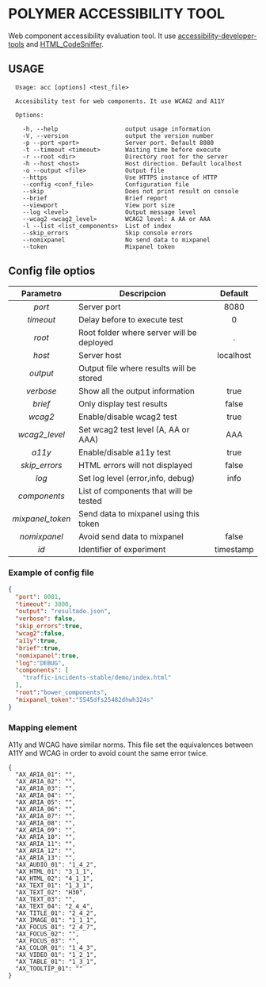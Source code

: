 # POLYMER ACCESSIBILITY TOOL

Web component accessibility evaluation tool. It use
[accessibility-developer-tools](https://github.com/GoogleChrome/accessibility-developer-tools)
and [HTML_CodeSniffer](https://github.com/squizlabs/HTML_CodeSniffer).

## USAGE
```pre
  Usage: acc [options] <test_file>

  Accesibility test for web components. It use WCAG2 and A11Y

  Options:

    -h, --help                   output usage information
    -V, --version                output the version number
    -p --port <port>             Server port. Default 8080
    -t --timeout <timeout>       Waiting time before execute
    -r --root <dir>              Directory root for the server
    -h --host <host>             Host direction. Default localhost
    -o --output <file>           Output file
    --https                      Use HTTPS instance of HTTP
    --config <conf_file>         Configuration file
    --skip                       Does not print result on console
    --brief                      Brief report
    --viewport                   View port size
    --log <level>                Output message level
    --wcag2 <wcag2_level>        WCAG2 level: A AA or AAA
    -l --list <list_components>  List of index
    --skip_errors                Skip console errors
    --nomixpanel                 No send data to mixpanel
    --token                      Mixpanel token

```
## Config file optios

| Parametro        | Descripcion                               | Default   |
|:----------------:|-------------------------------------------|:---------:|
| *port*           | Server port                               | 8080      |
| *timeout*        | Delay before to execute test              | 0         |
| *root*           | Root folder where server will be deployed | .         |
| *host*           | Server host                               | localhost |
| *output*         | Output file where results will be stored  |           |
| *verbose*        | Show all the output information           | true      |
| *brief*          | Only display test results                 | false     |
| *wcag2*          | Enable/disable wcag2 test                 | true      |
| *wcag2_level*    | Set wcag2 test level (A, AA or AAA)       | AAA       |
| *a11y*           | Enable/disable a11y test                  | true      |
| *skip_errors*    | HTML errors will not displayed            | false     |
| *log*            | Set log level (error,info, debug)         | info      |
| *components*     | List of components that will be  tested   |           |
| *mixpanel_token* | Send data to mixpanel using this token    |           |
| *nomixpanel*     | Avoid send data to mixpanel               | false     |
| *id*             | Identifier of experiment                  | timestamp |

### Example of config file

```json
{
  "port": 8081,
  "timeout": 3000,
  "output": "resultado.json",
  "verbose": false,
  "skip_errors":true,
  "wcag2":false,
  "a11y":true,
  "brief":true,
  "nomixpanel":true,
  "log":"DEBUG",
  "components": [
    "traffic-incidents-stable/demo/index.html"
  ],
  "root":"bower_components",
  "mixpanel_token":"5545dfs25482dhwh324s"
}
```

### Mapping element
A11y and WCAG have similar norms. This file set the equivalences between A11Y and WCAG in order to avoid count the same error twice.

```
{
  "AX_ARIA_01": "",
  "AX_ARIA_02": "",
  "AX_ARIA_03": "",
  "AX_ARIA_04": "",
  "AX_ARIA_05": "",
  "AX_ARIA_06": "",
  "AX_ARIA_07": "",
  "AX_ARIA_08": "",
  "AX_ARIA_09": "",
  "AX_ARIA_10": "",
  "AX_ARIA_11": "",
  "AX_ARIA_12": "",
  "AX_ARIA_13": "",
  "AX_AUDIO_01": "1_4_2",
  "AX_HTML_01": "3_1_1",
  "AX_HTML_02": "4_1_1",
  "AX_TEXT_01": "1_3_1",
  "AX_TEXT_02": "H30",
  "AX_TEXT_03": "",
  "AX_TEXT_04": "2_4_4",
  "AX_TITLE_01": "2_4_2",
  "AX_IMAGE_01": "1_1_1",
  "AX_FOCUS_01": "2_4_7",
  "AX_FOCUS_02": "",
  "AX_FOCUS_03": "",
  "AX_COLOR_01": "1_4_3",
  "AX_VIDEO_01": "1_2_1",
  "AX_TABLE_01": "1_3_1",
  "AX_TOOLTIP_01": ""
}
```
